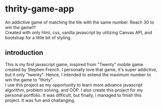 # thrity-game-app
An addictive game of matching the tile with the same number. Reach 30 to win the game!!! <br>
Created with only html, css, vanilla javascript by utilizing Canvas API, and bootstrap for a little bit of styling. 

## introduction
This is my first javascript game, inspired from "Twenty" mobile game created by Stephen French. I personally love that game, it's super addictive, but it only "twenty". Hence, I intended to extend the maximum number to win the game to "thirty". <br>
I use this project as my opportunity to learn more advance javascript algorithm, problem solving, and OOP. I also create this project for my personal portfolio. 
It was difficult, but finally, i managed to finish this project. It was fun and challanging. 
